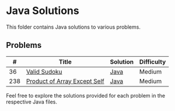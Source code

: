 # Java Solutions

This folder contains Java solutions to various problems.
## Problems
| # | Title | Solution | Difficulty |
|---| ----- | -------- | ---------- |
|36|[Valid Sudoku](https://leetcode.com/problems/valid-sudoku/)| [Java](https://github.com/yashcode17/NeetCode150/blob/main/Java%20Solutions/ValidSudoku.java)|Medium|
|238|[Product of Array Except Self](https://leetcode.com/problems/product-of-array-except-self/description/)| [Java](https://github.com/yashcode17/NeetCode150/blob/main/Java%20Solutions/ProductOfArrayExceptSelf.java)|Medium|


Feel free to explore the solutions provided for each problem in the respective Java files.
